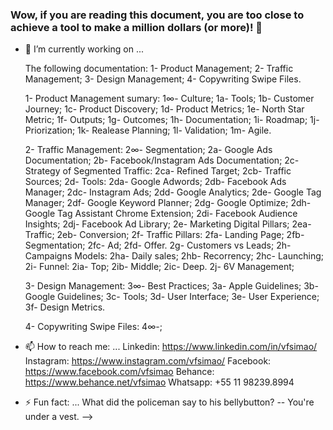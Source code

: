 ### Wow, if you are reading this document, you are too close to achieve a tool to make a million dollars (or more)! 👋

- 🔭 I’m currently working on ...
  
 	The following documentation:
    	1- Product Management;
    	2- Traffic Management;
		3- Design Management;
    	4- Copywriting Swipe Files. 

	1- Product Management sumary:
		1∞- Culture;
		1a- Tools;
		1b- Customer Journey;
		1c- Product Discovery;
		1d- Product Metrics;
		1e- North Star Metric;
		1f- Outputs;
		1g- Outcomes;
		1h- Documentation;
		1i- Roadmap;
		1j- Priorization;
		1k- Realease Planning;
		1l- Validation;
		1m- Agile.

	2- Traffic Management:
		2∞- Segmentation;
		2a- Google Ads Documentation;
		2b- Facebook/Instagram Ads Documentation;
		2c- Strategy of Segmented Traffic:
			2ca- Refined Target;
			2cb- Traffic Sources;
		2d- Tools:
			2da- Google Adwords;
			2db- Facebook Ads Manager;
			2dc- Instagram Ads;
			2dd- Google Analytics;
			2de- Google Tag Manager;
			2df- Google Keyword Planner;
			2dg- Google Optimize;
			2dh- Google Tag Assistant Chrome Extension;
			2di- Facebook Audience Insights;
			2dj- Facebook Ad Library;
		2e- Marketing Digital Pillars;
			2ea- Traffic;
			2eb- Conversion;
		2f- Traffic Pillars:
			2fa- Landing Page;
			2fb- Segmentation;
			2fc- Ad;
			2fd- Offer.
		2g- Customers vs Leads;
		2h- Campaigns Models:
			2ha- Daily sales;
			2hb- Recorrency;
			2hc- Launching;
		2i- Funnel:
			2ia- Top;
			2ib- Middle;
			2ic- Deep.
		2j- 6V Management;
				

	3- Design Management:
		3∞- Best Practices;
		3a- Apple Guidelines;
		3b- Google Guidelines;
		3c- Tools; 
		3d- User Interface;
		3e- User Experience;
		3f- Design Metrics.

	4- Copywriting Swipe Files:
		4∞-;

- 📫 How to reach me: ...
	Linkedin: https://www.linkedin.com/in/vfsimao/
	Instagram: https://www.instagram.com/vfsimao/
	Facebook: https://www.facebook.com/vfsimao 
	Behance: https://www.behance.net/vfsimao
	Whatsapp: +55 11 98239.8994

- ⚡ Fun fact: ...
	What did the policeman say to his bellybutton?
	-- You're under a vest.
-->
